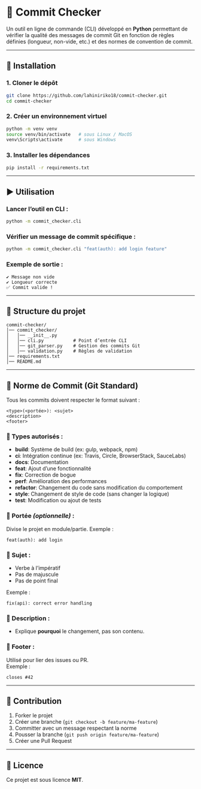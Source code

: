 # 📝 Commit Checker

Un outil en ligne de commande (CLI) développé en **Python** permettant de vérifier la qualité des messages de commit Git en fonction de règles définies (longueur, non-vide, etc.) et des normes de convention de commit.

---

## 🚀 Installation

### 1. Cloner le dépôt
```bash
git clone https://github.com/lahiniriko18/commit-checker.git
cd commit-checker
```

### 2. Créer un environnement virtuel
```bash
python -m venv venv
source venv/bin/activate   # sous Linux / MacOS
venv\Scripts\activate      # sous Windows
```

### 3. Installer les dépendances
```bash
pip install -r requirements.txt
```

---

## ▶️ Utilisation

### Lancer l’outil en CLI :
```bash
python -m commit_checker.cli
```

### Vérifier un message de commit spécifique :
```bash
python -m commit_checker.cli "feat(auth): add login feature"
```

### Exemple de sortie :
```
✔ Message non vide
✔ Longueur correcte
✅ Commit valide !
```

---

## 📂 Structure du projet

```
commit-checker/
│── commit_checker/
│   │── __init__.py
│   │── cli.py           # Point d’entrée CLI
│   │── git_parser.py    # Gestion des commits Git
│   │── validation.py    # Règles de validation
│── requirements.txt
│── README.md
```

---

## 📏 Norme de Commit (Git Standard)

Tous les commits doivent respecter le format suivant :

```
<type>(<portée>): <sujet>
<description>
<footer>
```

### 🔹 Types autorisés :
- **build**: Système de build (ex: gulp, webpack, npm)
- **ci**: Intégration continue (ex: Travis, Circle, BrowserStack, SauceLabs)
- **docs**: Documentation
- **feat**: Ajout d’une fonctionnalité
- **fix**: Correction de bogue
- **perf**: Amélioration des performances
- **refactor**: Changement du code sans modification du comportement
- **style**: Changement de style de code (sans changer la logique)
- **test**: Modification ou ajout de tests

### 🔹 Portée *(optionnelle)* :
Divise le projet en module/partie. Exemple :  
```
feat(auth): add login
```

### 🔹 Sujet :
- Verbe à l’impératif  
- Pas de majuscule  
- Pas de point final  

Exemple :  
```
fix(api): correct error handling
```

### 🔹 Description :
- Explique **pourquoi** le changement, pas son contenu.

### 🔹 Footer :
Utilisé pour lier des issues ou PR.  
Exemple :  
```
closes #42
```

---

## 🤝 Contribution

1. Forker le projet  
2. Créer une branche (`git checkout -b feature/ma-feature`)  
3. Committer avec un message respectant la norme  
4. Pousser la branche (`git push origin feature/ma-feature`)  
5. Créer une Pull Request  

---

## 📄 Licence

Ce projet est sous licence **MIT**.
